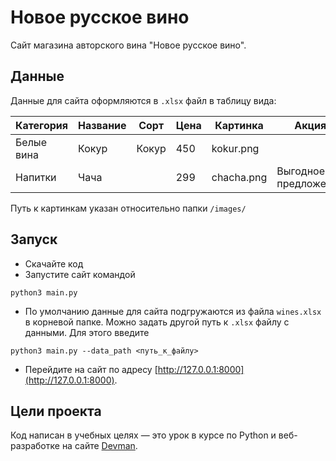 # Новое русское вино

Сайт магазина авторского вина "Новое русское вино".

## Данные

Данные для сайта оформляются в `.xlsx` файл в таблицу вида:

| Категория   | Название    | Сорт        | Цена        | Картинка    | Акция       |
| ----------- | ----------- | ----------- | ----------- | ----------- | ----------- |
| Белые вина  | Кокур       | Кокур       | 450         | kokur.png   |                      |
| Напитки     | Чача        |             | 299         | chacha.png  | Выгодное предложение |

Путь к картинкам указан относительно папки `/images/`


## Запуск

- Скачайте код
- Запустите сайт командой

```
python3 main.py
```
- По умолчанию данные для сайта подгружаются из файла `wines.xlsx` в корневой папке.
Можно задать другой путь к `.xlsx` файлу с данными. Для этого введите
```
python3 main.py --data_path <путь_к_файлу>
```

- Перейдите на сайт по адресу [http://127.0.0.1:8000](http://127.0.0.1:8000).


## Цели проекта

Код написан в учебных целях — это урок в курсе по Python и веб-разработке на сайте [Devman](https://dvmn.org).